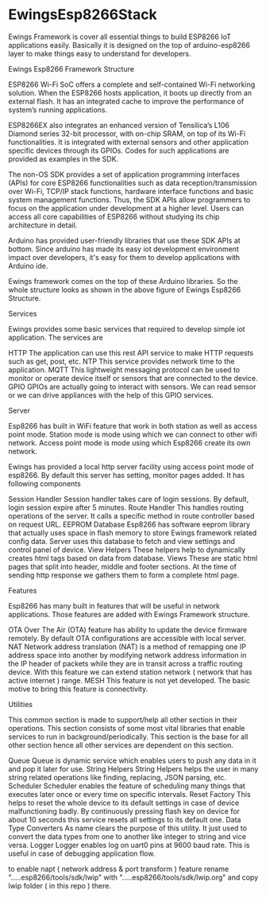 # EwingsEsp8266Stack

Ewings Framework is cover all essential things to build ESP8266 IoT applications easily. Basically it is designed on the top of arduino-esp8266 layer to make things easy to understand for developers.


Ewings Esp8266 Framework Structure

ESP8266 Wi-Fi SoC offers a complete and self-contained Wi-Fi networking solution. When the ESP8266 hosts application, it boots up directly from an external flash. It has an integrated cache to improve the performance of system’s running applications.

ESP8266EX also integrates an enhanced version of Tensilica’s L106 Diamond series 32-bit processor, with on-chip SRAM, on top of its Wi-Fi functionalities. It is integrated with external sensors and other application specific devices through its GPIOs. Codes for such applications are provided as examples in the SDK.

The non-OS SDK provides a set of application programming interfaces (APIs) for core ESP8266 functionalities such as data reception/transmission over Wi-Fi, TCP/IP stack functions, hardware interface functions and basic system management functions. Thus, the SDK APIs allow programmers to focus on the application under development at a higher level. Users can access all core capabilities of ESP8266 without studying its chip architecture in detail.

Arduino has provided user-friendly libraries that use these SDK APIs at bottom. Since arduino has made its easy iot development environment impact over developers, it's easy for them to develop applications with Arduino ide.

Ewings framework comes on the top of these Arduino libraries. So the whole structure looks as shown in the above figure of Ewings Esp8266 Structure.

Services

Ewings provides some basic services that required to develop simple iot application. The services are

HTTP
The application can use this rest API service to make HTTP requests such as get, post, etc.
NTP
This service provides network time to the application.
MQTT
This lightweight messaging protocol can be used to monitor or operate device itself or sensors that are connected to the device.
GPIO
GPIOs are actually going to interact with sensors. We can read sensor or we can drive appliances with the help of this GPIO services.


Server

Esp8266 has built in WiFi feature that work in both station as well as access point mode. Station mode is mode using which we can connect to other wifi network. Access point mode is mode using which Esp8266 create its own network.

Ewings has provided a local http server facility using access point mode of esp8266. By default this server has setting, monitor pages added. It has following components

Session Handler
Session handler takes care of login sessions. By default, login session expire after 5 minutes.
Route Handler
This handles routing operations of the server. It calls a specific method in route controller based on request URL.
EEPROM Database
Esp8266 has software eeprom library that actually uses space in flash memory to store Ewings framework related config data. Server uses this database to fetch and view settings and control panel of device.
View Helpers
These helpers help to dynamically creates html tags based on data from database.
Views
These are static html pages that split into header, middle and footer sections. At the time of sending http response we gathers them to form a complete html page.


Features

Esp8266 has many built in features that will be useful in network applications. Those features are added with Ewings Framework structure.

OTA
Over The Air (OTA) feature has ability to update the device firmware remotely. By default OTA configurations are accessible with local server.
NAT
Network address translation (NAT) is a method of remapping one IP address space into another by modifying network address information in the IP header of packets while they are in transit across a traffic routing device. With this feature we can extend station network ( network that has active internet ) range.
MESH
This feature is not yet developed. The basic motive to bring this feature is connectivity.


Utilities

This common section is made to support/help all other section in their operations. This section consists of some most vital libraries that enable services to run in background/periodically. This section is the base for all other section hence all other services are dependent on this section.

Queue
Queue is dynamic service which enables users to push any data in it and pop it later for use.
String Helpers
String Helpers helps the user in many string related operations like finding, replacing, JSON parsing, etc.
Scheduler
Scheduler enables the feature of scheduling many things that executes later once or every time on specific intervals.
Reset Factory
This helps to reset the whole device to its default settings in case of device malfunctioning badly. By continuously pressing flash key on device for about 10 seconds this service resets all settings to its default one.
Data Type Converters
As name clears the purpose of this utility. It just used to convert the data types from one to another like integer to string and vice versa.
Logger
Logger enables log on uart0 pins at 9600 baud rate. This is useful in case of debugging application flow.


to enable napt ( network address & port transform ) feature
rename ".....esp8266/tools/sdk/lwip" with ".....esp8266/tools/sdk/lwip.org" and copy lwip folder ( in this repo ) there.
